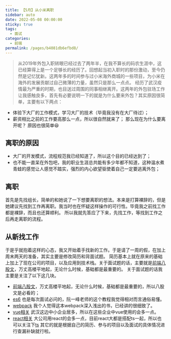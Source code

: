 ```yaml
---
title: 【5月】从小米离职
sidebar: auto
date: 2022-05-08 00:00:00
sticky: true
tags: 
  - 面试
categories: 
  - 前端
permalink: /pages/b4081db6efbd8/
---
```


> 从2019年外包入职转眼已经过去了两年半，在我不算长的码农生涯中，这已经算得上是一个足够长的经历了。回想起当初入职时的那份激动，至今仍然是记忆犹新。这两年多的时间参与过小米海外商城的一些项目，为小米在海外的发展贡献过自己微薄的力量，虽然只是那么一点点。
经历了武汉疫情最为严重的时期，也目送过周围的同事相继离开。这两年的外包驻场工作让我感触良多，首先有必要说明一下的就是为什么要来外包？其实原因很简单，主要有以下两点：
 - 体验下大厂的工作模式，学习大厂的技术（毕竟我没有在大厂待过）；
 - 薪资相比之前的工作要高那么一点，所以很自然就来了；
那么现在为什么要离开呢？
原因也很简单😆
## 离职的原因
 - 大厂的开发模式，流程规范我已经知道了，所以这个目的已经达到了；
 - 也不能一直呆在外包吧，我的职业生涯总共能有多少年都不知道，这种温水煮青蛙的感觉让人感觉不踏实，强烈的内心欲望驱使着自己一定要逃离外包；
 ## 离职
首先是先找组长，简单的和她说了一下想要离职的想法。本来是打算裸辞的，但是她建议先找到工作再离职。我当时也在怀疑这样操作的可行性。毕竟我之前找工作都是裸辞，而且也还算顺利。
所以我就先答应了下来，先找工作，等找到工作之后再走离职的流程。
## 从新找工作
于是乎就抱着这样的心态，我又开始着手找新的工作。于是请了一周的假，在加上周末两天的准备，其实主要是修改简历和背面试题。
简历基本上就在原来的基础上加上了现在公司的项目，以及应用到技术栈。关于面试题的话，主要就是[前端八股文](https://juejin.cn/post/7016593221815910408)，万丈高楼平地起，无论什么时候，基础都是最重要的。
关于面试题的话我主要是关注了以下这几块。
 - [前端八股文](https://juejin.cn/post/7016593221815910408)，万丈高楼平地起，无论什么时候，基础都是最重要的，所以八股文是必看的；
 - [es6](https://es6.ruanyifeng.com/) 也是每次面试必问的，阮一峰老师的这个教程我觉得相对而言通俗易懂。
 - [webpack](http://webpack.wuhaolin.cn/) 我个人觉得这本webpack深入浅出的书，已经讲的很细致了。
 - [vue相关](https://juejin.cn/post/6850037277675454478) 武汉这边中小企业居多，所以在这些企业中vue使用的会多一点。
 - [react相关](https://juejin.cn/post/6844903857135304718) 大公司用react的会多一点，目前react大都是搭配ts一起，所以也可以关注下[ts](https://juejin.cn/post/7092415149809598500)
其它的就是根据自己的简历、参与的项目以及面试的具体情况进行查漏补缺就行啦。

